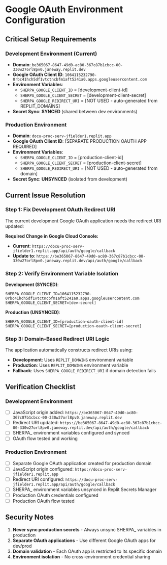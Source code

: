 # Google OAuth Environment Configuration

## Critical Setup Requirements

### Development Environment (Current)
- **Domain**: `be365067-8647-49d0-ac80-367c87b1cbcc-00-330w27orl8pv0.janeway.replit.dev`
- **Google OAuth Client ID**: `1064115232790-0rbc41hch5df1vtctncbfm1aft5241a0.apps.googleusercontent.com`
- **Environment Variables**: 
  - `SHERPA_GOOGLE_CLIENT_ID` = [development-client-id]
  - `SHERPA_GOOGLE_CLIENT_SECRET` = [development-client-secret]  
  - `SHERPA_GOOGLE_REDIRECT_URI` = [NOT USED - auto-generated from REPLIT_DOMAINS]
- **Secret Sync**: **SYNCED** (shared between dev environments)

### Production Environment
- **Domain**: `docu-proc-serv-jfielder1.replit.app`
- **Google OAuth Client ID**: [SEPARATE PRODUCTION OAUTH APP REQUIRED]
- **Environment Variables**:
  - `SHERPA_GOOGLE_CLIENT_ID` = [production-client-id]
  - `SHERPA_GOOGLE_CLIENT_SECRET` = [production-client-secret]
  - `SHERPA_GOOGLE_REDIRECT_URI` = [NOT USED - auto-generated from domain]
- **Secret Sync**: **UNSYNCED** (isolated from development)

## Current Issue Resolution

### Step 1: Fix Development OAuth Redirect URI
The current development Google OAuth application needs the redirect URI updated:

**Required Change in Google Cloud Console:**
- **Current**: `https://docu-proc-serv-jfielder1.replit.app/api/auth/google/callback`
- **Update to**: `https://be365067-8647-49d0-ac80-367c87b1cbcc-00-330w27orl8pv0.janeway.replit.dev/api/auth/google/callback`

### Step 2: Verify Environment Variable Isolation
**Development (SYNCED)**:
```
SHERPA_GOOGLE_CLIENT_ID=1064115232790-0rbc41hch5df1vtctncbfm1aft5241a0.apps.googleusercontent.com
SHERPA_GOOGLE_CLIENT_SECRET=[dev-secret]
```

**Production (UNSYNCED)**:
```
SHERPA_GOOGLE_CLIENT_ID=[production-oauth-client-id]
SHERPA_GOOGLE_CLIENT_SECRET=[production-oauth-client-secret]
```

### Step 3: Domain-Based Redirect URI Logic
The application automatically constructs redirect URIs using:
- **Development**: Uses `REPLIT_DOMAINS` environment variable
- **Production**: Uses `REPLIT_DOMAINS` environment variable
- **Fallback**: Uses `SHERPA_GOOGLE_REDIRECT_URI` if domain detection fails

## Verification Checklist

### Development Environment
- [ ] JavaScript origin added: `https://be365067-8647-49d0-ac80-367c87b1cbcc-00-330w27orl8pv0.janeway.replit.dev`
- [ ] Redirect URI updated: `https://be365067-8647-49d0-ac80-367c87b1cbcc-00-330w27orl8pv0.janeway.replit.dev/api/auth/google/callback`
- [ ] SHERPA_ environment variables configured and synced
- [ ] OAuth flow tested and working

### Production Environment  
- [ ] Separate Google OAuth application created for production domain
- [ ] JavaScript origin configured: `https://docu-proc-serv-jfielder1.replit.app`
- [ ] Redirect URI configured: `https://docu-proc-serv-jfielder1.replit.app/api/auth/google/callback`
- [ ] SHERPA_ environment variables unsynced in Replit Secrets Manager
- [ ] Production OAuth credentials configured
- [ ] Production OAuth flow tested

## Security Notes

1. **Never sync production secrets** - Always unsync SHERPA_ variables in production
2. **Separate OAuth applications** - Use different Google OAuth apps for dev/prod
3. **Domain validation** - Each OAuth app is restricted to its specific domain
4. **Environment isolation** - No cross-environment credential sharing